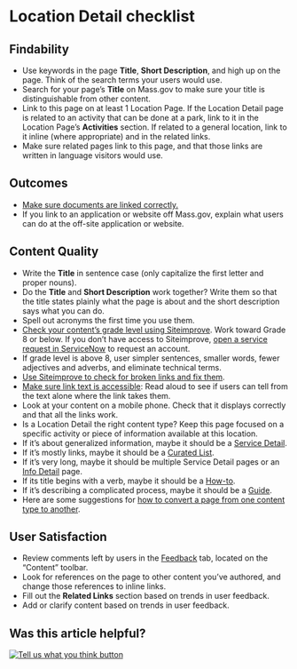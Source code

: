 # Location Detail checklist

## Findability

* Use keywords in the page **Title**, **Short Description**, and high up on the page. Think of the search terms your users would use.
* Search for your page’s **Title** on Mass.gov to make sure your title is distinguishable from other content.
* Link to this page on at least 1 Location Page. If the Location Detail page is related to an activity that can be done at a park, link to it in the Location Page’s **Activities** section. If related to a general location, link to it inline \(where appropriate\) and in the related links.
* Make sure related pages link to this page, and that those links are written in language visitors would use.

## Outcomes

* [Make sure documents are linked correctly.](../../../files-or-media/documents/)
* If you link to an application or website off Mass.gov, explain what users can do at the off-site application or website.

## Content Quality

* Write the **Title** in sentence case \(only capitalize the first letter and proper nouns\).
* Do the **Title** and **Short Description** work together? Write them so that the title states plainly what the page is about and the short description says what you can do.
* Spell out acronyms the first time you use them.
* [Check your content’s grade level using Siteimprove](../../../content-improvement-tools/siteimprove/check-your-contents-readability-with-siteimprove.md). Work toward Grade 8 or below. If you don’t have access to Siteimprove, [open a service request in ServiceNow](../../../digital-service-resources/get-help-from-the-mass.gov-team/servicenow-request-support-from-the-mass.gov-team.md) to request an account.
* If grade level is above 8, user simpler sentences, smaller words, fewer adjectives and adverbs, and eliminate technical terms.
* [Use Siteimprove to check for broken links and fix them](../../../content-improvement-tools/siteimprove/use-siteimprove-to-fix-broken-links.md).
* [Make sure link text is accessible](../style-guide/#links): Read aloud to see if users can tell from the text alone where the link takes them.
* Look at your content on a mobile phone. Check that it displays correctly and that all the links work.
* Is a Location Detail the right content type? Keep this page focused on a specific activity or piece of information available at this location.
* If it’s about generalized information, maybe it should be a [Service Detail](../../../content-types-1/services-and-info/service-detail.md).
* If it’s mostly links, maybe it should be a [Curated List](../../../content-types-1/services-and-info/curated-lists/).
* If it’s very long, maybe it should be multiple Service Detail pages or an [Info Detail](../../../content-types-1/services-and-info/information-details.md) page.
* If its title begins with a verb, maybe it should be a [How-to](../../../content-types-1/services-and-info/how-to-pages.md).
* If it’s describing a complicated process, maybe it should be a [Guide](../../../content-types-1/services-and-info/guides.md).
* Here are some suggestions for [how to convert a page from one content type to another](../../strategy/converting-from-1-content-type-to-another.md).

## User Satisfaction

* Review comments left by users in the [Feedback](../../../content-improvement-tools/feedback-manager.md) tab, located on the “Content” toolbar.
* Look for references on the page to other content you’ve authored, and change those references to inline links.
* Fill out the **Related Links** section based on trends in user feedback.
* Add or clarify content based on trends in user feedback.

## Was this article helpful?

[![Tell us what you think button](https://blobscdn.gitbook.com/v0/b/gitbook-28427.appspot.com/o/assets%2F-LJ04qJGAHkvdE13BfdG%2F-LSz77NBAwnSNpMPT3df%2F-LSz7xSmyKXltd4avaCt%2FKB%20survey%20button%20POC%202.png?alt=media&token=8d071cab-8b95-48a3-a332-13e3fc8d9f96)](https://massgov.formstack.com/forms/mass_gov_knowledge_base_feedback?article=location-detail-checklist)

